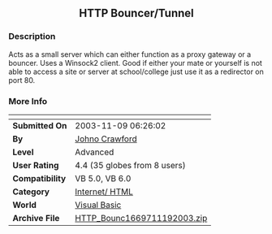 ﻿<div align="center">

## HTTP Bouncer/Tunnel


</div>

### Description

Acts as a small server which can either function as a proxy gateway or a bouncer. Uses a Winsock2 client. Good if either your mate or yourself is not able to access a site or server at school/college just use it as a redirector on port 80.
 
### More Info
 


<span>             |<span>
---                |---
**Submitted On**   |2003-11-09 06:26:02
**By**             |[Johno Crawford](https://github.com/Planet-Source-Code/PSCIndex/blob/master/ByAuthor/johno-crawford.md)
**Level**          |Advanced
**User Rating**    |4.4 (35 globes from 8 users)
**Compatibility**  |VB 5\.0, VB 6\.0
**Category**       |[Internet/ HTML](https://github.com/Planet-Source-Code/PSCIndex/blob/master/ByCategory/internet-html__1-34.md)
**World**          |[Visual Basic](https://github.com/Planet-Source-Code/PSCIndex/blob/master/ByWorld/visual-basic.md)
**Archive File**   |[HTTP\_Bounc1669711192003\.zip](https://github.com/Planet-Source-Code/johno-crawford-http-bouncer-tunnel__1-49768/archive/master.zip)









